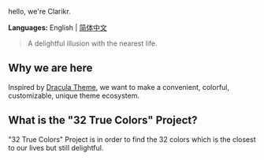 hello, we're Clarikr.

**Languages:** English | [简体中文](README-zh.md)

> A delightful illusion with the nearest life.

## Why we are here

Inspired by [Dracula Theme](https://draculatheme.com), we want to make a convenient, colorful, customizable, unique theme ecosystem.

## What is the "32 True Colors" Project?

"32 True Colors" Project is in order to find the 32 colors which is the closest to our lives but still delightful.

